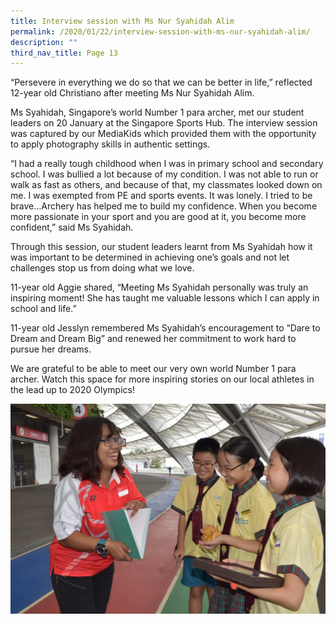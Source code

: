 ```yaml
---
title: Interview session with Ms Nur Syahidah Alim
permalink: /2020/01/22/interview-session-with-ms-nur-syahidah-alim/
description: ""
third_nav_title: Page 13
---
```

<p>“Persevere in everything we do so that we can be better in life,” reflected 12-year old Christiano after meeting Ms Nur Syahidah Alim.</p>
<p>Ms Syahidah, Singapore’s world Number 1 para archer, met our student leaders on 20 January at the Singapore Sports Hub. The interview session was captured by our MediaKids which provided them with the opportunity to apply photography skills in authentic settings.</p>
<p>“I had a really tough childhood when I was in primary school and secondary school. I was bullied a lot because of my condition. I was not able to run or walk as fast as others, and because of that, my classmates looked down on me. I was exempted from PE and sports events. It was lonely. I tried to be brave…Archery has helped me to build my confidence. When you become more passionate in your sport and you are good at it, you become more confident,” said Ms Syahidah.</p>
<p>Through this session, our student leaders learnt from Ms Syahidah how it was important to be determined in achieving one’s goals and not let challenges stop us from doing what we love.</p>
<p>11-year old Aggie shared, “Meeting Ms Syahidah personally was truly an inspiring moment! She has taught me valuable lessons which I can apply in school and life.”</p>
<p>11-year old Jesslyn remembered Ms Syahidah’s encouragement to “Dare to Dream and Dream Big” and renewed her commitment to work hard to pursue her dreams.</p>
<p>We are grateful to be able to meet our very own world Number 1 para archer. Watch this space for more inspiring stories on our local athletes in the lead up to 2020 Olympics!</p>
<img src="/images/DSC_0064-1024x683.jpg">